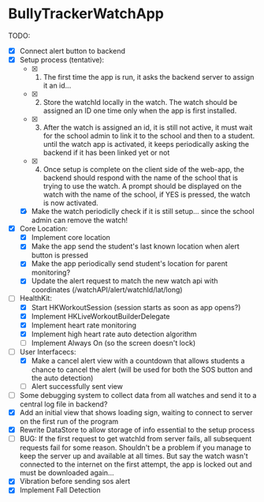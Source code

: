 #  BullyTrackerWatchApp

TODO:

- [X] Connect alert button to backend
- [X] Setup process (tentative):
    - [X] 1) The first time the app is run, it asks the backend server to assign it an id...
    - [X] 2) Store the watchId locally in the watch. The watch should be assigned an ID one time only when the app is first installed.
    - [X] 3) After the watch is assigned an id, it is still not active, it must wait for the school admin to link it to the school and then to a student. until the watch app is activated, it keeps periodically asking the backend if it has been linked yet or not
    - [X] 4) Once setup is complete on the client side of the web-app, the backend should respond with the name of the school that is trying to use the watch. A prompt should be displayed on the watch with the name of the school, if YES is pressed, the watch is now activated.
    - [X] Make the watch periodiclly check if it is still setup... since the school admin can remove the watch!

- [X] Core Location:
    - [X] Implement core location
    - [X] Make the app send the student's last known location when alert button is pressed
    - [X] Make the app periodically send student's location for parent monitoring?
    - [X] Update the alert request to match the new watch api with coordinates (/watchAPI/alert/watchId/lat/long)

- [ ] HealthKit:
    - [X] Start HKWorkoutSession (session starts as soon as app opens?)
    - [X] Implement HKLiveWorkoutBuilderDelegate
    - [X] Implement heart rate monitoring
    - [X] Implement high heart rate auto detection algorithm
    - [ ] Implement Always On (so the screen doesn't lock)
       
- [ ] User Interfacecs:
    - [X] Make a cancel alert view with a countdown that allows students a chance to cancel the alert (will be used for both the SOS button and the auto detection)
    - [ ] Alert successfully sent view

- [ ] Some debugging system to collect data from all watches and send it to a central log file in backend?
- [X] Add an initial view that shows loading sign, waiting to connect to server on the first run of the program
- [X] Rewrite DataStore to allow storage of info essential to the setup process
- [ ] BUG: If the first request to get watchId from server fails, all subsequent requests fail for some reason. Shouldn't be a problem if you manage to keep the server up and available at all times. But say the watch wasn't connected to the internet on the first attempt, the app is locked out and must be downloaded again...
- [X] Vibration before sending sos alert
- [X] Implement Fall Detection
